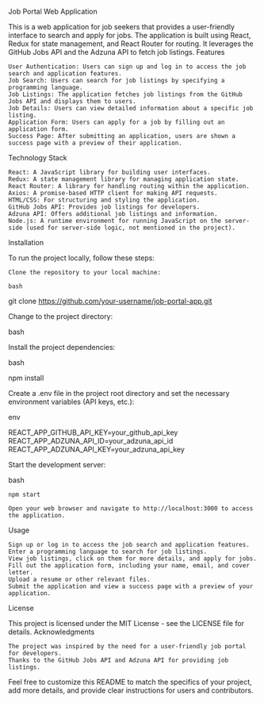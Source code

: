 Job Portal Web Application

This is a web application for job seekers that provides a user-friendly interface to search and apply for jobs. The application is built using React, Redux for state management, and React Router for routing. It leverages the GitHub Jobs API and the Adzuna API to fetch job listings.
Features

    User Authentication: Users can sign up and log in to access the job search and application features.
    Job Search: Users can search for job listings by specifying a programming language.
    Job Listings: The application fetches job listings from the GitHub Jobs API and displays them to users.
    Job Details: Users can view detailed information about a specific job listing.
    Application Form: Users can apply for a job by filling out an application form.
    Success Page: After submitting an application, users are shown a success page with a preview of their application.

Technology Stack

    React: A JavaScript library for building user interfaces.
    Redux: A state management library for managing application state.
    React Router: A library for handling routing within the application.
    Axios: A promise-based HTTP client for making API requests.
    HTML/CSS: For structuring and styling the application.
    GitHub Jobs API: Provides job listings for developers.
    Adzuna API: Offers additional job listings and information.
    Node.js: A runtime environment for running JavaScript on the server-side (used for server-side logic, not mentioned in the project).

Installation

To run the project locally, follow these steps:

    Clone the repository to your local machine:

    bash

git clone https://github.com/your-username/job-portal-app.git

Change to the project directory:

bash



Install the project dependencies:

bash

npm install

Create a .env file in the project root directory and set the necessary environment variables (API keys, etc.):

env

REACT_APP_GITHUB_API_KEY=your_github_api_key
REACT_APP_ADZUNA_API_ID=your_adzuna_api_id
REACT_APP_ADZUNA_API_KEY=your_adzuna_api_key

Start the development server:

bash

    npm start

    Open your web browser and navigate to http://localhost:3000 to access the application.

Usage

    Sign up or log in to access the job search and application features.
    Enter a programming language to search for job listings.
    View job listings, click on them for more details, and apply for jobs.
    Fill out the application form, including your name, email, and cover letter.
    Upload a resume or other relevant files.
    Submit the application and view a success page with a preview of your application.



License

This project is licensed under the MIT License - see the LICENSE file for details.
Acknowledgments

    The project was inspired by the need for a user-friendly job portal for developers.
    Thanks to the GitHub Jobs API and Adzuna API for providing job listings.

Feel free to customize this README to match the specifics of your project, add more details, and provide clear instructions for users and contributors.